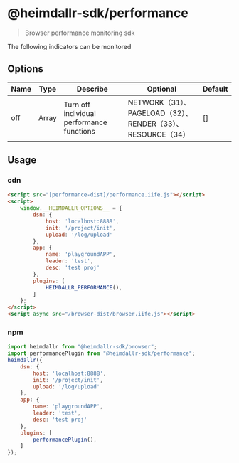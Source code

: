 # @heimdallr-sdk/performance

> Browser performance monitoring sdk

The following indicators can be monitored

## Options

|Name|Type|Describe|Optional|Default|
|-|-|-|-|-|
|off|Array|Turn off individual performance functions|NETWORK（31）、PAGELOAD（32）、RENDER（33）、RESOURCE（34） |[]|

## Usage

### cdn

```html
<script src="[performance-dist]/performance.iife.js"></script>
<script>
    window.__HEIMDALLR_OPTIONS__ = {
        dsn: {
            host: 'localhost:8888',
            init: '/project/init',
            upload: '/log/upload'
        },
        app: {
            name: 'playgroundAPP',
            leader: 'test',
            desc: 'test proj'
        },
        plugins: [
            HEIMDALLR_PERFORMANCE(),
        ]
    };
</script>
<script async src="/browser-dist/browser.iife.js"></script>
```

### npm

```js
import heimdallr from "@heimdallr-sdk/browser";
import performancePlugin from "@heimdallr-sdk/performance";
heimdallr({
    dsn: {
        host: 'localhost:8888',
        init: '/project/init',
        upload: '/log/upload'
    },
    app: {
        name: 'playgroundAPP',
        leader: 'test',
        desc: 'test proj'
    },
    plugins: [
        performancePlugin(),
    ]
});
```
